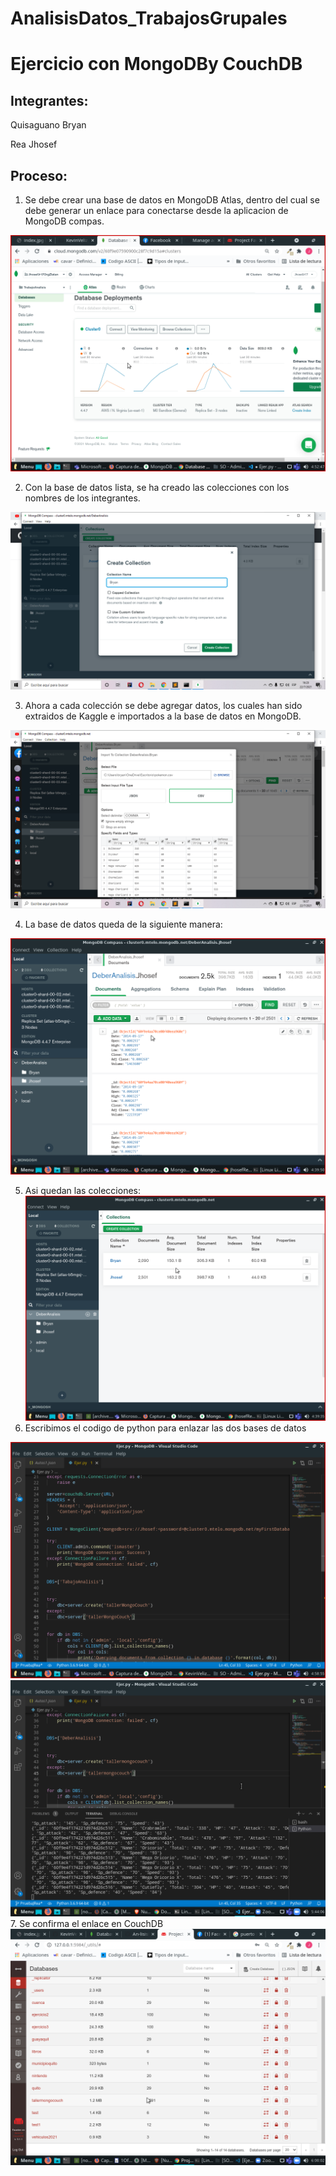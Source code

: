 # AnalisisDatos_TrabajosGrupales
# Ejercicio con MongoDBy CouchDB

Integrantes:
--------------------------------------------------
Quisaguano Bryan

Rea Jhosef


Proceso:
-------------------------
1. Se debe crear una base de datos en MongoDB Atlas, dentro del cual se debe generar un enlace para conectarse desde la aplicacion de MongoDB compas. 


<img src="https://github.com/JhosefRea/An-lisisDatos_TrabajosGrupales/blob/Ejercicio_MongoDB_CouchDB/Img/7.png" alt="1"/>

2. Con la base de datos lista, se ha creado las colecciones con los nombres de los integrantes.

<img src="https://github.com/JhosefRea/An-lisisDatos_TrabajosGrupales/blob/Ejercicio_MongoDB_CouchDB/Img/1.png" alt="1"/>

3. Ahora a cada colección se debe agregar datos, los cuales han sido extraidos de Kaggle e importados a la base de datos en MongoDB.
 
<img src="https://github.com/JhosefRea/An-lisisDatos_TrabajosGrupales/blob/Ejercicio_MongoDB_CouchDB/Img/2.png" alt="2"/>

4. La base de datos queda de la siguiente manera:

<img src="https://github.com/JhosefRea/An-lisisDatos_TrabajosGrupales/blob/Ejercicio_MongoDB_CouchDB/Img/3.png" alt="3"/>

5.   Asi quedan las colecciones: <img src="https://github.com/JhosefRea/An-lisisDatos_TrabajosGrupales/blob/Ejercicio_MongoDB_CouchDB/Img/6.png" alt="1"/>
6.    Escribimos el codigo de python para enlazar las dos bases de datos
<img src="https://github.com/JhosefRea/An-lisisDatos_TrabajosGrupales/blob/Ejercicio_MongoDB_CouchDB/Img/4.png" alt="1"/>
<img src="https://github.com/JhosefRea/An-lisisDatos_TrabajosGrupales/blob/Ejercicio_MongoDB_CouchDB/Img/8.png" alt="1"/>
7.  Se confirma el enlace en CouchDB
<img src="https://github.com/JhosefRea/An-lisisDatos_TrabajosGrupales/blob/Ejercicio_MongoDB_CouchDB/Img/5.png" alt="1"/>


